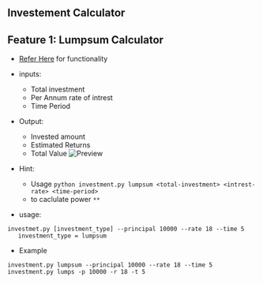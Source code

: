 Investement Calculator
-----------------------
## Feature 1: Lumpsum Calculator
* [Refer Here](https://groww.in/calculators/lumpsum-calculator) for functionality
* inputs:
    * Total investment
    * Per Annum rate of intrest
    * Time Period
* Output:
    * Invested amount
    * Estimated Returns
    * Total Value
![Preview](./lumpsum.png)

* Hint:
    * Usage `python investment.py lumpsum <total-investment> <intrest-rate> <time-period>`
    * to caclulate power `**`
* usage:
```
investmet.py [investment_type] --principal 10000 --rate 18 --time 5
   investment_type = lumpsum
```

* Example
```
investment.py lumpsum --principal 10000 --rate 18 --time 5
investment.py lumps -p 10000 -r 18 -t 5
```